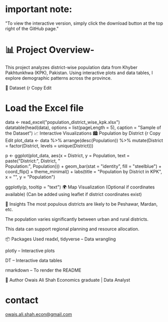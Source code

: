# important note:
"To view the interactive version, simply click the download button at the top right of the GitHub page."
# 📊 Project Overview-

 This project analyzes district-wise population data from Khyber Pakhtunkhwa (KPK), Pakistan. Using interactive plots and data tables, I explore demographic patterns across the province.

📂 Dataset
{r
Copy
Edit
# Load the Excel file 
data <- read_excel("population_district_wise_kpk.xlsx")
datatable(head(data), options = list(pageLength = 5), caption = "Sample of the Dataset")
📈 Interactive Visualizations
🏙️ Population by District
{r
Copy
Edit
plot_data <- data %>%
  arrange(desc(Population)) %>%
  mutate(District = factor(District, levels = unique(District)))

p <- ggplot(plot_data, aes(x = District, y = Population, text = paste("District:", District, "<br>Population:", Population))) +
  geom_bar(stat = "identity", fill = "steelblue") +
  coord_flip() +
  theme_minimal() +
  labs(title = "Population by District in KPK", x = "", y = "Population")

ggplotly(p, tooltip = "text")
🌍 Map Visualization (Optional if coordinates available)
(Can be added using leaflet if district coordinates exist)

📌 Insights
The most populous districts are likely to be Peshawar, Mardan, etc.

The population varies significantly between urban and rural districts.

This data can support regional planning and resource allocation.

📦 Packages Used
readxl, tidyverse – Data wrangling

plotly – Interactive plots

DT – Interactive data tables

rmarkdown – To render the README

🧠 Author
Owais Ali Shah
Economics  graduate | Data Analyst
# contact
owais.ali.shah.econ@gmail.com
